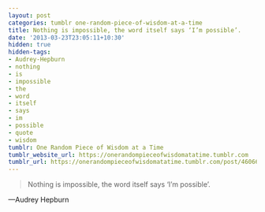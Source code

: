 ```yaml
---
layout: post
categories: tumblr one-random-piece-of-wisdom-at-a-time
title: Nothing is impossible, the word itself says ‘I’m possible’.
date: '2013-03-23T23:05:11+10:30'
hidden: true
hidden-tags:
- Audrey-Hepburn
- nothing
- is
- impossible
- the
- word
- itself
- says
- im
- possible
- quote
- wisdom
tumblr: One Random Piece of Wisdom at a Time
tumblr_website_url: https://onerandompieceofwisdomatatime.tumblr.com
tumblr_url: https://onerandompieceofwisdomatatime.tumblr.com/post/46066605177/nothing-is-impossible-the-word-itself-says-im
---
```

> Nothing is impossible, the word itself says ‘I’m possible’.

—Audrey Hepburn
